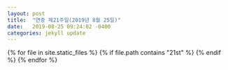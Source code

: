 ```yaml
---
layout: post
title:  "연중 제21주일(2019년 8월 25일)"
date:   2019-08-25 09:24:02 -0400
categories: jekyll update
---
```


{% for file in site.static_files %}
  {% if file.path contains "21st" %}
  <object data="{{file.path}}" width="100%" height="500" type='application/pdf'><object/>
  {% endif %}
{% endfor %}

